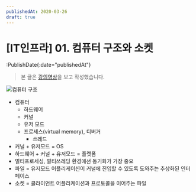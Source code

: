 ```yaml
---
publishedAt: 2020-03-26
draft: true
---
```


# \[IT인프라\] 01. 컴퓨터 구조와 소켓

:PublishDate{:date="publishedAt"}

> 본 글은 [강의영상](https://www.youtube.com/watch?v=LUTKYykw0Yw)을 보고 작성했습니다.

![컴퓨터 구조](/images/002-01.jpg)

- 컴퓨터
  - 하드웨어
  - 커널
  - 유저 모드
  - 프로세스(virtual memory), 디버거
    - 쓰레드
- 커널 + 유저모드 = OS
- 하드웨어 + 커널 + 유저모드 = 플랫폼
- 멀티프로세싱, 멀티쓰레딩 환경에선 동기화가 가장 중요
- 파일 = 유저모드 어플리케이션이 커널에 진입할 수 있도록 도와주는 추상화된 인터페이스
- 소켓 = 클라이언트 어플리케이션과 프로토콜을 이어주는 파일
